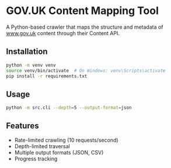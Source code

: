 # GOV.UK Content Mapping Tool

A Python-based crawler that maps the structure and metadata of www.gov.uk content through their Content API.

## Installation

```bash
python -m venv venv
source venv/bin/activate  # On Windows: venv\Scripts\activate
pip install -r requirements.txt
```

## Usage

```bash
python -m src.cli --depth=5 --output-format=json
```

## Features

- Rate-limited crawling (10 requests/second)
- Depth-limited traversal
- Multiple output formats (JSON, CSV)
- Progress tracking 